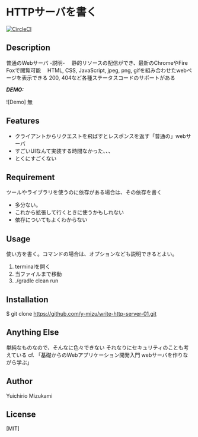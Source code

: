# HTTPサーバを書く  
[![CircleCI](https://circleci.com/gh/y-mizu/write-http-server-01.svg?style=svg)](https://circleci.com/gh/y-mizu/write-http-server-01)

## Description
普通のWebサーバ
-説明-
　静的リソースの配信ができ、最新のChromeやFire Foxで閲覧可能
　HTML, CSS, JavaScript, jpeg, png, gifを組み合わせたwebページを表示できる
 200, 404など各種ステータスコードのサポートがある

***DEMO:***

![Demo] 無

## Features

- クライアントからリクエストを飛ばすとレスポンスを返す「普通の」webサーバ
- すごいUIなんて実装する時間なかった、、、
- とくにすごくない

## Requirement

ツールやライブラリを使うのに依存がある場合は、その依存を書く
- 多分ない。
- これから拡張して行くときに使うかもしれない
- 依存についてもよくわからない

## Usage

使い方を書く。コマンドの場合は、オプションなども説明できるとよい。
1. terminalを開く
2. 当ファイルまで移動
3. ./gradle clean run

## Installation

$ git clone https://github.com/y-mizu/write-http-server-01.git

## Anything Else

単純なものなので、そんなに色々できない
それなりにセキュリティのことも考えている
cf. 「基礎からのWebアプリケーション開発入門 webサーバを作りながら学ぶ」

## Author
Yuichirio Mizukami


## License

[MIT]
